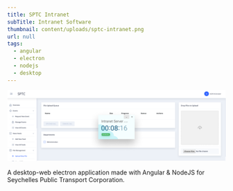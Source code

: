```yaml
---
title: SPTC Intranet
subTitle: Intranet Software
thumbnail: content/uploads/sptc-intranet.png
url: null
tags:
  - angular
  - electron
  - nodejs
  - desktop
---
```


![SPTC Intranet](content/uploads/sptc-intranet-intro.png)

A desktop-web electron application made with Angular & NodeJS for Seychelles Public Transport Corporation.